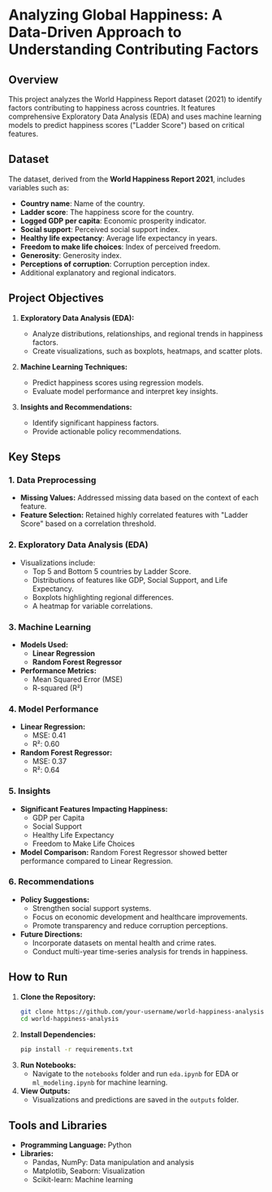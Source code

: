 # **Analyzing Global Happiness:** A Data-Driven Approach to Understanding Contributing Factors

## Overview
This project analyzes the World Happiness Report dataset (2021) to identify factors contributing to happiness across countries. It features comprehensive Exploratory Data Analysis (EDA) and uses machine learning models to predict happiness scores ("Ladder Score") based on critical features.

## Dataset
The dataset, derived from the **World Happiness Report 2021**, includes variables such as:
- **Country name**: Name of the country.
- **Ladder score**: The happiness score for the country.
- **Logged GDP per capita**: Economic prosperity indicator.
- **Social support**: Perceived social support index.
- **Healthy life expectancy**: Average life expectancy in years.
- **Freedom to make life choices**: Index of perceived freedom.
- **Generosity**: Generosity index.
- **Perceptions of corruption**: Corruption perception index.
- Additional explanatory and regional indicators.

## Project Objectives
1. **Exploratory Data Analysis (EDA):**
   - Analyze distributions, relationships, and regional trends in happiness factors.
   - Create visualizations, such as boxplots, heatmaps, and scatter plots.

2. **Machine Learning Techniques:**
   - Predict happiness scores using regression models.
   - Evaluate model performance and interpret key insights.

3. **Insights and Recommendations:**
   - Identify significant happiness factors.
   - Provide actionable policy recommendations.

## Key Steps
### 1. Data Preprocessing
- **Missing Values:** Addressed missing data based on the context of each feature.
- **Feature Selection:** Retained highly correlated features with "Ladder Score" based on a correlation threshold.

### 2. Exploratory Data Analysis (EDA)
- Visualizations include:
  - Top 5 and Bottom 5 countries by Ladder Score.
  - Distributions of features like GDP, Social Support, and Life Expectancy.
  - Boxplots highlighting regional differences.
  - A heatmap for variable correlations.

### 3. Machine Learning
- **Models Used:**
  - **Linear Regression**
  - **Random Forest Regressor**
- **Performance Metrics:**
  - Mean Squared Error (MSE)
  - R-squared (R²)

### 4. Model Performance
- **Linear Regression:**
  - MSE: 0.41
  - R²: 0.60
- **Random Forest Regressor:**
  - MSE: 0.37
  - R²: 0.64

### 5. Insights
- **Significant Features Impacting Happiness:**
  - GDP per Capita
  - Social Support
  - Healthy Life Expectancy
  - Freedom to Make Life Choices
- **Model Comparison:** Random Forest Regressor showed better performance compared to Linear Regression.

### 6. Recommendations
- **Policy Suggestions:**
  - Strengthen social support systems.
  - Focus on economic development and healthcare improvements.
  - Promote transparency and reduce corruption perceptions.
- **Future Directions:**
  - Incorporate datasets on mental health and crime rates.
  - Conduct multi-year time-series analysis for trends in happiness.




## How to Run
1. **Clone the Repository:**
   ```bash
   git clone https://github.com/your-username/world-happiness-analysis.git
   cd world-happiness-analysis
   ```
2. **Install Dependencies:**
   ```bash
   pip install -r requirements.txt
   ```
3. **Run Notebooks:**
   - Navigate to the `notebooks` folder and run `eda.ipynb` for EDA or `ml_modeling.ipynb` for machine learning.
4. **View Outputs:**
   - Visualizations and predictions are saved in the `outputs` folder.

## Tools and Libraries
- **Programming Language:** Python
- **Libraries:**
  - Pandas, NumPy: Data manipulation and analysis
  - Matplotlib, Seaborn: Visualization
  - Scikit-learn: Machine learning

